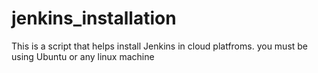 # jenkins_installation

This is a script that helps install Jenkins in cloud platfroms. you must be using Ubuntu or any linux machine
